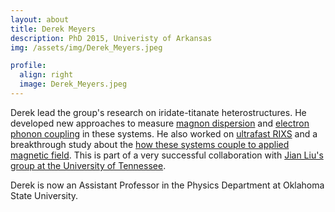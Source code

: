 ```yaml
---
layout: about
title: Derek Meyers
description: PhD 2015, Univeristy of Arkansas
img: /assets/img/Derek_Meyers.jpeg

profile:
  align: right
  image: Derek_Meyers.jpeg
---
```


Derek lead the group's research on iridate-titanate heterostructures. He developed new approaches to measure [magnon dispersion](/me/publications/#meyers2019magnetism) and [electron phonon coupling](/me/publications/#meyers2018decoupling) in these systems. He also worked on [ultrafast RIXS](/me/publications/#cao2019ultrafast) and a breakthrough study about the [how these systems couple to applied magnetic field](/me/publications/#hao2018giant).  This is part of a very successful collaboration with [Jian Liu's group at the University of Tennessee](http://www.phys.utk.edu/faculty/faculty-liu.html).

Derek is now an Assistant Professor in the Physics Department at Oklahoma State University.
